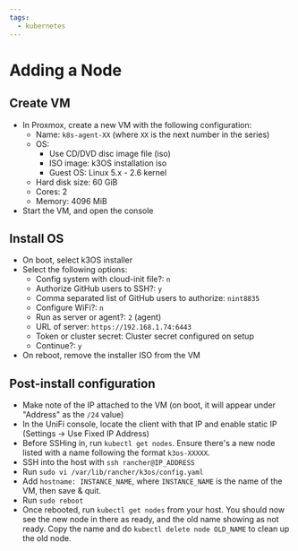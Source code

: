 ```yaml
---
tags:
  - kubernetes
---
```


# Adding a Node

## Create VM

- In Proxmox, create a new VM with the following configuration:
    - Name: `k8s-agent-XX` (where `XX` is the next number in the series)
    - OS:
        - Use CD/DVD disc image file (iso)
        - ISO image: k3OS installation iso
        - Guest OS: Linux 5.x - 2.6 kernel
    - Hard disk size: 60 GiB
    - Cores: 2
    - Memory: 4096 MiB
- Start the VM, and open the console

## Install OS

- On boot, select k3OS installer
- Select the following options:
    - Config system with cloud-init file?: `n`
    - Authorize GitHub users to SSH?: `y`
    - Comma separated list of GitHub users to authorize: `nint8835`
    - Configure WiFi?: `n`
    - Run as server or agent?: `2` (agent)
    - URL of server: `https://192.168.1.74:6443`
    - Token or cluster secret: Cluster secret configured on setup
    - Continue?: `y`
- On reboot, remove the installer ISO from the VM

## Post-install configuration

- Make note of the IP attached to the VM (on boot, it will appear under "Address" as the `/24` value)
- In the UniFi console, locate the client with that IP and enable static IP (Settings -> Use Fixed IP Address)
- Before SSHing in, run `kubectl get nodes`. Ensure there's a new node listed with a name following the format `k3os-XXXXX`.
- SSH into the host with `ssh rancher@IP_ADDRESS`
- Run `sudo vi /var/lib/rancher/k3os/config.yaml`
- Add `hostname: INSTANCE_NAME`, where `INSTANCE_NAME` is the name of the VM, then save & quit.
- Run `sudo reboot`
- Once rebooted, run `kubectl get nodes` from your host. You should now see the new node in there as ready, and the old name showing as not ready. Copy the name and do `kubectl delete node OLD_NAME` to clean up the old node.

